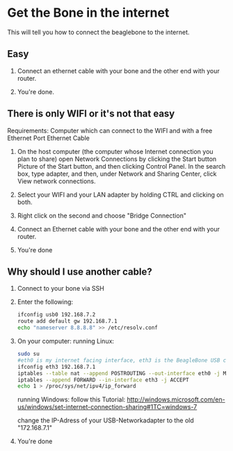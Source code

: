 # Get the Bone in the internet

This will tell you how to connect the beaglebone to the internet.

## Easy

1. Connect an ethernet cable with your bone and the other end with your router.

2. You're done.

## There is only WIFI or it's not that easy
 
Requirements: 
Computer which can connect to the WIFI and with a free Ethernet Port
Ethernet Cable

1. On the host computer (the computer whose Internet connection you plan to share) open Network Connections by clicking the Start button Picture of the Start button, and then clicking Control Panel. In the search box, type adapter, and then, under Network and Sharing Center, click View network connections.
	
2. Select your WIFI and your LAN adapter by holding CTRL and clicking on both.

3. Right click on the second and choose "Bridge Connection"

4. Connect an Ethernet cable with your bone and the other end with your router.

5. You're done
	
## Why should I use another cable?

1. Connect to your bone via SSH

2. Enter the following:
	```bash
	ifconfig usb0 192.168.7.2
	route add default gw 192.168.7.1
	echo "nameserver 8.8.8.8" >> /etc/resolv.conf
	```
3. On your computer:
	running Linux: 
	
	```bash
	sudo su
	#eth0 is my internet facing interface, eth3 is the BeagleBone USB connection
	ifconfig eth3 192.168.7.1
	iptables --table nat --append POSTROUTING --out-interface eth0 -j MASQUERADE
	iptables --append FORWARD --in-interface eth3 -j ACCEPT
	echo 1 > /proc/sys/net/ipv4/ip_forward
	```
	
	running Windows:
	follow this Tutorial: 
	http://windows.microsoft.com/en-us/windows/set-internet-connection-sharing#1TC=windows-7
	 
	change the IP-Adress of your USB-Networkadapter to the old "172.168.7.1"
	
	
4. You're done
	